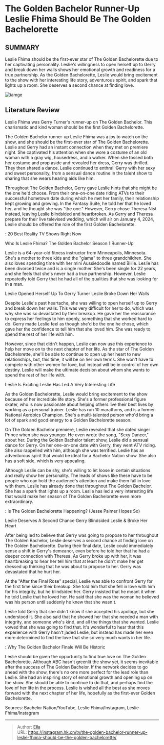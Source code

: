 # The Golden Bachelor Runner-Up Leslie Fhima Should Be The Golden Bachelorette


## SUMMARY 



  Leslie Fhima should be the first-ever star of The Golden Bachelorette due to her captivating personality.   Leslie&#39;s willingness to open herself up to Gerry and break down her walls shows her emotional growth and readiness for a true partnership.   As the Golden Bachelorette, Leslie would bring excitement to the show with her interesting life story, adventurous spirit, and spark that lights up a room. She deserves a second chance at finding love.  

![iamge](https://static1.srcdn.com/wordpress/wp-content/uploads/2023/12/the-golden-bachelor-runner-up-leslie-fhima-should-be-the-golden-bachelorette.jpg)

## Literature Review
Leslie Fhima was Gerry Turner&#39;s runner-up on The Golden Bachelor. This charismatic and kind woman should be the first Golden Bachelorette.




The Golden Bachelor runner-up Leslie Fhima was a joy to watch on the show, and she should be the first-ever star of The Golden Bachelorette. Leslie and Gerry had an instant connection when they met on premiere night. She captivated his attention when she wore a costume of an old woman with a gray wig, housedress, and a walker. When she tossed both her costume and prop aside and revealed her dress, Gerry was thrilled. They then shared a dance. Leslie continued to enthrall Gerry with her sexy and sweet personality, from a sensual dance routine in the talent show to sharing that she wears hearing aids like him.




Throughout The Golden Bachelor, Gerry gave Leslie hints that she might be the one he&#39;d choose. From their one-on-one date riding ATVs to their successful hometown date during which he met her family, their relationship kept growing and growing. In the Fantasy Suite, he told her that he loved her, and he thought she was &#34;the one.&#34; However, Gerry chose Theresa Nist instead, leaving Leslie blindsided and heartbroken. As Gerry and Theresa prepare for their live televised wedding, which will air on January 4, 2024, Leslie should be offered the role of the first Golden Bachelorette.

 : 20 Best Reality TV Shows Right Now


 Who Is Leslie Fhima? 
The Golden Bachelor Season 1 Runner-Up
         

Leslie is a 64-year-old fitness instructor from Minneapolis, Minnesota. She&#39;s a mother to three kids and the &#34;glama&#34; to three grandchildren. She also loves spending time with her mini Aussiedoodle named Billie. Leslie has been divorced twice and is a single mother. She&#39;s been single for 22 years, and she feels that she&#39;s never had a true partnership. However, Leslie repeatedly told Gerry that he had all of the qualities that she was looking for in a man.






 Leslie Opened Herself Up To Gerry Turner 
Leslie Broke Down Her Walls

 

Despite Leslie&#39;s past heartache, she was willing to open herself up to Gerry and break down her walls. This was very difficult for her to do, which was why she was so devastated by their breakup. He gave her the reassurance to express her feelings to him openly, something that she worked hard to do. Gerry made Leslie feel as though she&#39;d be the one he chose, which gave her the confidence to tell him that she loved him. She was ready to spend the rest of her life with him.

However, since that didn&#39;t happen, Leslie can now use this experience to help her move on to the next chapter of her life. As the star of The Golden Bachelorette, she&#39;ll be able to continue to open up her heart to new relationships, but, this time, it will be on her own terms. She won&#39;t have to compete with other women for love, but instead will be in control of her own destiny. Leslie will make the ultimate decision about whom she wants to spend the rest of her life with.






 Leslie Is Exciting 
Leslie Has Led A Very Interesting Life

 

As the Golden Bachelorette, Leslie would bring excitement to the show because of her incredible life story. She&#39;s a former professional figure skater, who is now passionate about helping others live their best lives by working as a personal trainer. Leslie has run 10 marathons, and is a former National Aerobics Champion. She&#39;s a multi-talented person who&#39;d bring a lot of spark and good energy to a Golden Bachelorette season.

On The Golden Bachelor premiere, Leslie revealed that she dated singer Prince when she was younger. He even wrote the song, &#34;Sexy Dancer,&#34; about her. During the Golden Bachelor talent show, Leslie did a sensual dance for Gerry. On her one-on-one date with Gerry, they went ATV riding. She also rappelled with him, although she was terrified. Leslie has an adventurous spirit that would be ideal for a Bachelor Nation show. She also has a soft side, which is very appealing.




Although Leslie can be shy, she&#39;s willing to let loose in certain situations and really show her personality. The leads of shows like these have to be people who can hold the audience&#39;s attention and make them fall in love with them. Leslie has already done that throughout The Golden Bachelor. She has a spark that lights up a room. Leslie has led a very interesting life that would make her season of The Golden Bachelorette even more extraordinary.

 : Is The Golden Bachelorette Happening? (Jesse Palmer Hopes So)



 Leslie Deserves A Second Chance 
Gerry Blindsided Leslie &amp; Broke Her Heart

 

After being led to believe that Gerry was going to propose to her throughout The Golden Bachelor, Leslie deserves a second chance at finding love on The Golden Bachelorette. During their final date, Leslie could immediately sense a shift in Gerry&#39;s demeanor, even before he told her that he had a deeper connection with Theresa. As Gerry broke up with her, it was heartbreaking to hear her tell him that at least he didn&#39;t make her get dressed up thinking that he was about to propose to her. Gerry was devastated that he hurt her.




At the &#34;After the Final Rose&#34; special, Leslie was able to confront Gerry for the first time since their breakup. She told him that she fell in love with him for his integrity, but he blindsided her. Gerry insisted that he meant it when he told Leslie that he loved her. He said that she was the woman he believed was his person until suddenly he knew that she wasn&#39;t.

Leslie told Gerry that she didn&#39;t know if she accepted his apology, but she understood it. She also said that he showed her that she needed a man with integrity, and someone who&#39;s kind, and all the things that she wanted. Leslie vowed that she was going to find that. It&#39;s wonderful to hear that this experience with Gerry hasn&#39;t jaded Leslie, but instead has made her even more determined to find the love that she so very much wants in her life.

 : Why The Golden Bachelor Finale Will Be Historic

Leslie should be given the opportunity to find true love on The Golden Bachelorette. Although ABC hasn&#39;t greenlit the show yet, it seems inevitable after the success of The Golden Bachelor. If the network decides to go ahead with the show, there&#39;s no one more perfect for the lead role than Leslie. She had an inspiring story of emotional growth and opening up on the show. She should be able to continue to do that, and perhaps find the love of her life in the process. Leslie is wished all the best as she moves forward with the next chapter of her life, hopefully as the first-ever Golden Bachelorette.




Sources: Bachelor Nation/YouTube, Leslie Fhima/Instagram, Leslie Fhima/Instagram



---

> Author: [Ella](https://instagram.hk.cn/)  
> URL: https://instagram.hk.cn/tv/the-golden-bachelor-runner-up-leslie-fhima-should-be-the-golden-bachelorette/  

